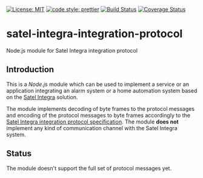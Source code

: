 [![License: MIT](https://img.shields.io/badge/License-MIT-yellow.svg)](https://opensource.org/licenses/MIT) [![code style: prettier](https://img.shields.io/badge/code_style-prettier-ff69b4.svg?style=flat-square)](https://github.com/prettier/prettier) [![Build Status](https://travis-ci.org/majektom/satel-integra-integration-prot.svg?branch=master)](https://travis-ci.org/majektom/satel-integra-integration-prot) [![Coverage Status](https://coveralls.io/repos/github/majektom/satel-integra-integration-prot/badge.svg?branch=master)](https://coveralls.io/github/majektom/satel-integra-integration-prot?branch=master)

# satel-integra-integration-protocol

Node.js module for Satel Integra integration protocol

## Introduction

This is a _Node.js_ module which can be used to implement a service or an application integrating an alarm system or a home automation system based on the [Satel Integra](https://www.satel.pl/en/cat/10184#cat10184) solution.

The module implements decoding of byte frames to the protocol messages and encoding of the protocol messages to byte frames accordingly to the [Satel Integra integration protocol specification](https://www.satel.pl/en/download/instrukcje/ethm1_plus_op_int_2020-03-05_4f512412.pdf). The module **does not** implement any kind of communication channel with the Satel Integra system.

## Status

The module doesn't support the full set of protocol messages yet.
